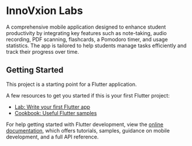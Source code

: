 # InnoVxion Labs

A comprehensive mobile application designed to enhance student productivity by integrating key features such as note-taking, audio recording, PDF scanning, flashcards, a Pomodoro timer, and usage statistics. The app is tailored to help students manage tasks efficiently and track their progress over time.

## Getting Started

This project is a starting point for a Flutter application.

A few resources to get you started if this is your first Flutter project:

- [Lab: Write your first Flutter app](https://docs.flutter.dev/get-started/codelab)
- [Cookbook: Useful Flutter samples](https://docs.flutter.dev/cookbook)

For help getting started with Flutter development, view the
[online documentation](https://docs.flutter.dev/), which offers tutorials,
samples, guidance on mobile development, and a full API reference.
